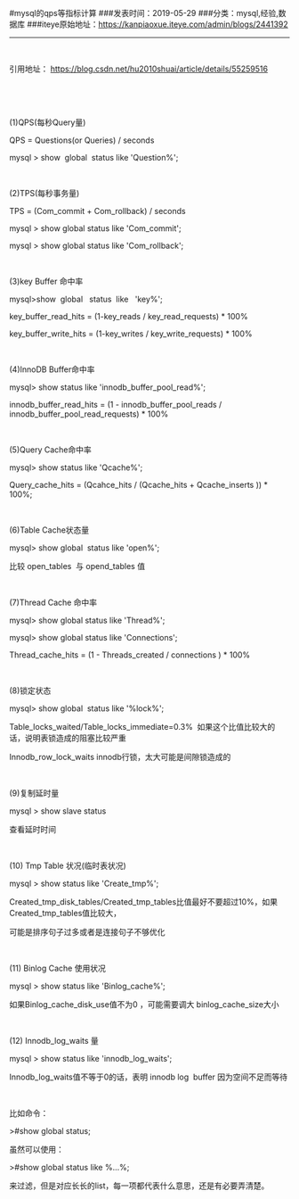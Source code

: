 #mysql的qps等指标计算
###发表时间：2019-05-29
###分类：mysql,经验,数据库
###iteye原始地址：<a href="https://kanpiaoxue.iteye.com/admin/blogs/2441392" target="_blank">https://kanpiaoxue.iteye.com/admin/blogs/2441392</a>

---

<div class="iteye-blog-content-contain" style="font-size: 14px;"> 
 <p style="font-size: 14px;">&nbsp;</p> 
 <p style="font-size: 14px;">引用地址：&nbsp;<a href="https://blog.csdn.net/hu2010shuai/article/details/55259516">https://blog.csdn.net/hu2010shuai/article/details/55259516</a></p> 
 <p style="font-size: 14px;">&nbsp;</p> 
 <p style="font-size: 14px;">&nbsp;</p> 
 <p>(1)QPS(每秒Query量)&nbsp;</p> 
 <p>QPS = Questions(or Queries) / seconds&nbsp;</p> 
 <p>mysql &gt; show&nbsp; global&nbsp; status like 'Question%';&nbsp;</p> 
 <p>&nbsp;</p> 
 <p>(2)TPS(每秒事务量)&nbsp;</p> 
 <p>TPS = (Com_commit + Com_rollback) / seconds&nbsp;</p> 
 <p>mysql &gt; show global status like 'Com_commit';&nbsp;</p> 
 <p>mysql &gt; show global status like 'Com_rollback';&nbsp;</p> 
 <p>&nbsp;</p> 
 <p>(3)key Buffer 命中率&nbsp;</p> 
 <p>mysql&gt;show&nbsp; global&nbsp; &nbsp;status&nbsp; like&nbsp; &nbsp;'key%';&nbsp;</p> 
 <p>key_buffer_read_hits = (1-key_reads / key_read_requests) * 100%&nbsp;</p> 
 <p>key_buffer_write_hits = (1-key_writes / key_write_requests) * 100%&nbsp;</p> 
 <p>&nbsp;</p> 
 <p>(4)InnoDB Buffer命中率&nbsp;</p> 
 <p>mysql&gt; show status like 'innodb_buffer_pool_read%';&nbsp;</p> 
 <p>innodb_buffer_read_hits = (1 - innodb_buffer_pool_reads / innodb_buffer_pool_read_requests) * 100%&nbsp;</p> 
 <p>&nbsp;</p> 
 <p>(5)Query Cache命中率&nbsp;</p> 
 <p>mysql&gt; show status like 'Qcache%';&nbsp;</p> 
 <p>Query_cache_hits = (Qcahce_hits / (Qcache_hits + Qcache_inserts )) * 100%;&nbsp;</p> 
 <p>&nbsp;</p> 
 <p>(6)Table Cache状态量&nbsp;</p> 
 <p>mysql&gt; show global&nbsp; status like 'open%';&nbsp;</p> 
 <p>比较 open_tables&nbsp; 与 opend_tables 值&nbsp;</p> 
 <p>&nbsp;</p> 
 <p>(7)Thread Cache 命中率&nbsp;</p> 
 <p>mysql&gt; show global status like 'Thread%';&nbsp;</p> 
 <p>mysql&gt; show global status like 'Connections';&nbsp;</p> 
 <p>Thread_cache_hits = (1 - Threads_created / connections ) * 100%&nbsp;</p> 
 <p>&nbsp;</p> 
 <p>(8)锁定状态&nbsp;</p> 
 <p>mysql&gt; show global&nbsp; status like '%lock%';&nbsp;</p> 
 <p>Table_locks_waited/Table_locks_immediate=0.3%&nbsp; 如果这个比值比较大的话，说明表锁造成的阻塞比较严重&nbsp;</p> 
 <p>Innodb_row_lock_waits innodb行锁，太大可能是间隙锁造成的&nbsp;</p> 
 <p>&nbsp;</p> 
 <p>(9)复制延时量&nbsp;</p> 
 <p>mysql &gt; show slave status&nbsp;</p> 
 <p>查看延时时间&nbsp;</p> 
 <p>&nbsp;</p> 
 <p>(10) Tmp Table 状况(临时表状况)&nbsp;</p> 
 <p>mysql &gt; show status like 'Create_tmp%';&nbsp;</p> 
 <p>Created_tmp_disk_tables/Created_tmp_tables比值最好不要超过10%，如果Created_tmp_tables值比较大，&nbsp;</p> 
 <p>可能是排序句子过多或者是连接句子不够优化&nbsp;</p> 
 <p>&nbsp;</p> 
 <p>(11) Binlog Cache 使用状况&nbsp;</p> 
 <p>mysql &gt; show status like 'Binlog_cache%';&nbsp;</p> 
 <p>如果Binlog_cache_disk_use值不为0 ，可能需要调大 binlog_cache_size大小&nbsp;</p> 
 <p>&nbsp;</p> 
 <p>(12) Innodb_log_waits 量&nbsp;</p> 
 <p>mysql &gt; show status like 'innodb_log_waits';&nbsp;</p> 
 <p>Innodb_log_waits值不等于0的话，表明 innodb log&nbsp; buffer 因为空间不足而等待&nbsp;</p> 
 <p>&nbsp;</p> 
 <p>比如命令：&nbsp;</p> 
 <p>&gt;#show global status;&nbsp;</p> 
 <p>虽然可以使用：&nbsp;</p> 
 <p>&gt;#show global status like %...%;&nbsp;</p> 
 <p>来过滤，但是对应长长的list，每一项都代表什么意思，还是有必要弄清楚。</p> 
</div>